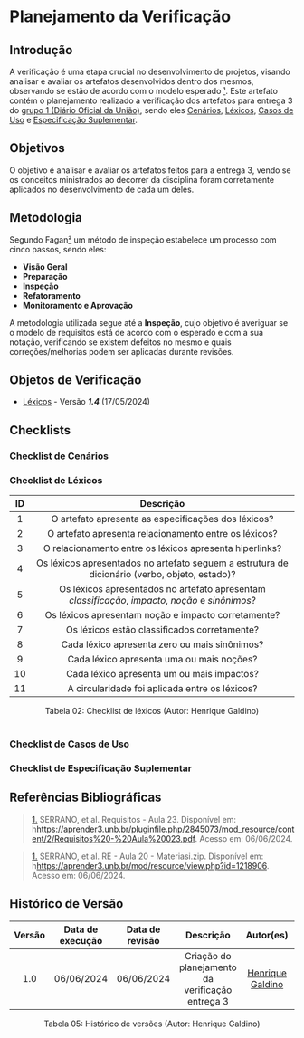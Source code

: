 # Planejamento da Verificação

## Introdução

A verificação é uma etapa crucial no desenvolvimento de projetos, visando analisar e avaliar os artefatos desenvolvidos dentro dos mesmos, observando se estão de acordo com o modelo esperado [¹](https://requisitos-de-software.github.io/2024.1-Consumidor.gov/Verificação/Grupo%201%20-%20DOU/Entrega%203%20-%20Modelagem/planejamento/#anchor_1). Este artefato contém o planejamento realizado a verificação dos artefatos para entrega 3 do [grupo 1 (Diário Oficial da União)](https://requisitos-de-software.github.io/2024.1-DiarioOficialdaUniao/), sendo eles [Cenários](https://requisitos-de-software.github.io/2024.1-DiarioOficialdaUniao/modelagem/cenarios/), [Léxicos](https://requisitos-de-software.github.io/2024.1-DiarioOficialdaUniao/modelagem/lexicos/), [Casos de Uso](https://requisitos-de-software.github.io/2024.1-DiarioOficialdaUniao/modelagem/useCase/) e [Especificação Suplementar](https://requisitos-de-software.github.io/2024.1-DiarioOficialdaUniao/modelagem/especificacao/).

## Objetivos

O objetivo é analisar e avaliar os artefatos feitos para a entrega 3, vendo se os conceitos ministrados ao decorrer da disciplina foram corretamente aplicados no desenvolvimento de cada um deles.

## Metodologia
 Segundo Fagan[²](https://requisitos-de-software.github.io/2024.1-Consumidor.gov/Verificação/Grupo%201%20-%20DOU/Entrega%203%20-%20Modelagem/planejamento/#anchor_2) um método de inspeção estabelece um processo com cinco passos, sendo eles:

- **Visão Geral**
- **Preparação**
- **Inspeção**
- **Refatoramento**
- **Monitoramento e Aprovação**

A metodologia utilizada segue até a **Inspeção**, cujo objetivo é averiguar se o modelo de requisitos está de acordo com o esperado e com a sua notação, verificando se existem defeitos no mesmo e quais correções/melhorias podem ser aplicadas durante revisões.




## Objetos de Verificação

- [Léxicos](https://requisitos-de-software.github.io/2024.1-DiarioOficialdaUniao/modelagem/lexicos/) - Versão ***1.4*** (17/05/2024)

## Checklists

### Checklist de Cenários

### Checklist de Léxicos

| ID | Descrição |
| :--: | :-----: |
| 1 | O artefato apresenta as especificações dos léxicos? |
| 2 | O artefato apresenta relacionamento entre os léxicos? |
| 3 | O relacionamento entre os léxicos apresenta hiperlinks? |
| 4 | Os léxicos apresentados no artefato seguem a estrutura de dicionário (verbo, objeto, estado)? |
| 5 | Os léxicos apresentados no artefato apresentam *classificação*, *impacto*, *noção* e *sinônimos*? |
| 6 | Os léxicos apresentam noção e impacto corretamente? |
| 7 | Os léxicos estão classificados corretamente? | INCOMPLETO | O [Léxico 06](https://requisitos-de-software.github.io/2024.1-DiarioOficialdaUniao/modelagem/lexicos/#l06-configuracao-de-notificacoes) está classificado como *objeto* |
| 8 | Cada léxico apresenta zero ou mais sinônimos? |
| 9 | Cada léxico apresenta uma ou mais noções? |
| 10 | Cada léxico apresenta um ou mais impactos? |
| 11 | A circularidade foi aplicada entre os léxicos? |

<div align="center">
<figcaption align="center">Tabela 02: Checklist de léxicos (Autor: Henrique Galdino)</figcaption>
</div>
<br/>

### Checklist de Casos de Uso

### Checklist de Especificação Suplementar

## Referências Bibliográficas

> <a id="1" href="#anchor_1">1.</a> SERRANO, et al. Requisitos - Aula 23. Disponível em: h<https://aprender3.unb.br/pluginfile.php/2845073/mod_resource/content/2/Requisitos%20-%20Aula%20023.pdf>. Acesso em: 06/06/2024.

> <a id="2" href="#anchor_2">1.</a> SERRANO, et al. RE - Aula 20 - Materiasi.zip. Disponível em: h<https://aprender3.unb.br/mod/resource/view.php?id=1218906>. Acesso em: 06/06/2024.

## Histórico de Versão

| Versão | Data de execução | Data de revisão |  Descrição                          | Autor(es)                                           | Revisor(es)                                           |
| :----: | :--------------: | :-------------: | :---------------------------------: | :-------------------------------------------------: | :---------------------------------------------------: |
| 1.0    | 06/06/2024       | 06/06/2024      | Criação do planejamento da verificação entrega 3   | [Henrique Galdino](https://github.com/hgaldino05)   | [Júlio César](https://github.com/Julio1099)         |

<div align="center">
<figcaption align="center">Tabela 05: Histórico de versões (Autor: Henrique Galdino)</figcaption>
</div>
<br/>